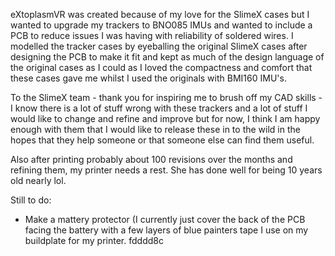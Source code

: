 eXtoplasmVR was created because of my love for the SlimeX cases but I wanted to upgrade my trackers to BNO085 IMUs and wanted to include a PCB to reduce issues I was having with reliability of soldered wires. I modelled the tracker cases by eyeballing the original SlimeX cases after designing the PCB to make it fit and kept as much of the design language of the original cases as I could as I loved the compactness and comfort that these cases gave me whilst I used the originals with BMI160 IMU's.

To the SlimeX team - thank you for inspiring me to brush off my CAD skills - I know there is a lot of stuff wrong with these trackers and a lot of stuff I would like to change and refine and improve but for now, I think I am happy enough with them that I would like to release these in to the wild in the hopes that they help someone or that someone else can find them useful.

Also after printing probably about 100 revisions over the months and refining them, my printer needs a rest. She has done well for being 10 years old nearly lol.

Still to do:

- Make a mattery protector (I currently just cover the back of the PCB facing the battery with a few layers of blue painters tape I use on my buildplate for my printer.
fdddd8c
